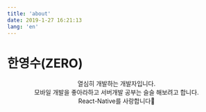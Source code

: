 ```yaml
---
title: 'about'
date: 2019-1-27 16:21:13
lang: 'en'
---
```


# 한영수(ZERO)

<div align="center">

열심히 개발하는 개발자입니다.  
모바일 개발을 좋아라하고 서버개발 공부는 슬슬 해보려고 합니다.  
React-Native를 사랑합니다🌈

</div>
